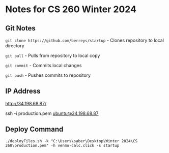 # Notes for CS 260 Winter 2024

## Git Notes

```git clone https://github.com/berreys/startup``` - Clones repository to local directory

```git pull``` - Pulls from repository to local copy

```git commit``` - Commits local changes

```git push``` - Pushes commits to repository


## IP Address
http://34.198.68.87/

ssh -i production.pem ubuntu@34.198.68.87

## Deploy Command

```./deployFiles.sh -k "C:\Users\saber\Desktop\Winter 2024\CS 260\production.pem" -h venmo-calc.click -s startup```

